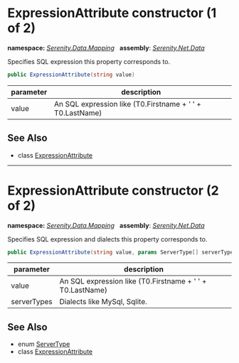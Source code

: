 # ExpressionAttribute constructor (1 of 2)
**namespace:** *[Serenity.Data.Mapping](../../README.md#serenity.data.mapping-namespace)*   **assembly**: *[Serenity.Net.Data](../../README.md)*

Specifies SQL expression this property corresponds to.

```csharp
public ExpressionAttribute(string value)
```

| parameter | description |
| --- | --- |
| value | An SQL expression like (T0.Firstname + ' ' + T0.LastName) |

## See Also

* class [ExpressionAttribute](../ExpressionAttribute.md)

---

# ExpressionAttribute constructor (2 of 2)
**namespace:** *[Serenity.Data.Mapping](../../README.md#serenity.data.mapping-namespace)*   **assembly**: *[Serenity.Net.Data](../../README.md)*

Specifies SQL expression and dialects this property corresponds to.

```csharp
public ExpressionAttribute(string value, params ServerType[] serverTypes)
```

| parameter | description |
| --- | --- |
| value | An SQL expression like (T0.Firstname + ' ' + T0.LastName) |
| serverTypes | Dialects like MySql, Sqlite. |

## See Also

* enum [ServerType](../../Serenity.Data/ServerType.md)
* class [ExpressionAttribute](../ExpressionAttribute.md)